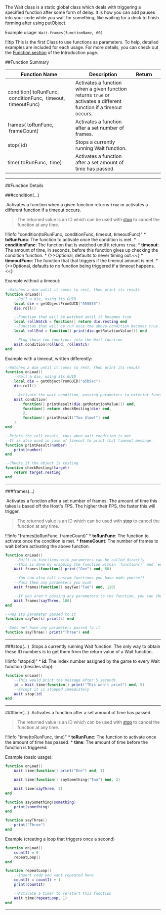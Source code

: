The Wait class is a static global class which deals with triggering a specified function after some form of delay. It is how you can add pauses into your code while you wait for something, like waiting for a deck to finish forming after using putObject.

Example usage: `Wait.frames(functionName, 60)`

!!!tip
    This is the first Class to use functions as parameters. To help, detailed examples are included for each usage. For more details, you can check out the [Function section](types#function) of the Introduction page.

##Function Summary

Function Name | Description | Return | &nbsp;
-- | -- | -- | --
condition([<span class="tag fun"></span>](types#function)&nbsp;toRunFunc, [<span class="tag fun"></span>](types#function)&nbsp;conditionFunc, [<span class="tag flo"></span>](types)&nbsp;timeout, [<span class="tag fun"></span>](types#function)&nbsp;timeoutFunc) | Activates a function when a given function returns `true` or activates a different function if a timeout occurs. | [<span class="ret int"></span>](types) | [<span class="i"></span>](#condition)
frames([<span class="tag fun"></span>](types#function)&nbsp;toRunFunc, [<span class="tag int"></span>](types)&nbsp;frameCount) | Activates a function after a set number of frames. | [<span class="ret int"></span>](types) | [<span class="i"></span>](#frames)
stop([<span class="tag int"></span>](types)&nbsp;id) | Stops a currently running Wait function. | [<span class="ret boo"></span>](types) | [<span class="i"></span>](#stop)
time([<span class="tag fun"></span>](types#function)&nbsp;toRunFunc, [<span class="tag flo"></span>](types)&nbsp;time) | Activates a function after a set amount of time has passed. | [<span class="ret int"></span>](types) | [<span class="i"></span>](#time)

---

##Function Details

###condition(...)

[<span class="ret int"></span>](types)&nbsp;Activates a function when a given function returns `true` or activates a different function if a timeout occurs.

> The returned value is an ID which can be used with [stop](#stop) to cancel the function at any time.

!!!info "condition(toRunFunc, conditionFunc, timeout, timeoutFunc)"
    * [<span class="tag fun"></span>](types#function) **toRunFunc**: The function to activate once the condition is met.
    * [<span class="tag fun"></span>](types#function) **conditionFunc**: The function that is watched until it returns `true`.
    * [<span class="tag flo"></span>](types) **timeout**: The amount of time, in seconds, before this function gives up checking the condition function.
        * {>>Optional, defaults to never timing out.<<}
    * [<span class="tag fun"></span>](types#function) **timeoutFunc**: The function that that triggers if the timeout amount is met.
        * {>>Optional, defaults to no function being triggered if a timeout happens.<<}

Example without a timeout:
``` Lua
--Watches a die until it comes to rest, then print its result
function onLoad()
    --Roll a die, using its GUID
    local die = getObjectFromGUID("555555")
    die.roll()

    --Function that will be watched until it becomes true
    local rollWatch = function() return die.resting end
    --Function that will be run once the above condition becomes true
    local rollEnd = function() print(die.getRotationValue()) end

    --Plug those two functions into the Wait function
    Wait.condition(rollEnd, rollWatch)
end
```

Example with a timeout, written differently:
``` Lua
--Watches a die until it comes to rest, then print its result
function onLoad()
    --Roll a die, using its GUID
    local die = getObjectFromGUID("a5b5ac")
    die.roll()

    --Activate the wait condition, passing parameters to exterior functions
    Wait.condition(
        function() printResult(die.getRotationValue()) end,
        function() return checkResting(die) end,
        2,
        function() printResult("Too Slow!") end
    )
end

--Prints the roll result, runs when wait condition is met
--It is also used in case of timeout to print that timeout message.
function printResult(number)
    print(number)
end

--Checks if the object is resting
function checkResting(target)
    return target.resting
end
```


---


###frames(...)

[<span class="ret int"></span>](types)&nbsp;Activates a function after a set number of frames. The amount of time this takes is based off the Host's FPS. The higher their FPS, the faster this will trigger.

> The returned value is an ID which can be used with [stop](#stop) to cancel the function at any time.

!!!info "frames(toRunFunc, frameCount)"
    * [<span class="tag fun"></span>](types#function) **toRunFunc**: The function to activate once the condition is met.
    * [<span class="tag int"></span>](types) **frameCount**: The number of frames to wait before activating the above function.

``` Lua
function onLoad()
	--Built-in functions with parameters can be called directly
	--This is done by wrapping the function within `function()` and `end`
	Wait.frames(function() print("One") end, 60)

	--You can also call custom functions you have made yourself
	--Pass them any parameters you wish
	Wait.frames(function() sayTwo("Two") end, 120)

	--If you aren't passing any parameters to the function, you can shorten it
	Wait.frames(sayThree, 180)
end

--Has its parameter passed to it
function sayTwo(s) print(s) end

--Does not have any parameters passed to it
function sayThree() print("Three") end
```

---


###stop(...)
[<span class="ret boo"></span>](types)&nbsp;Stops a currently running Wait function. The only way to obtain these ID numbers is to get them from the return value of a Wait function.

!!!info "stop(id)"
    * [<span class="tag int"></span>](types) **id**: The index number assigned by the game to every Wait function (besides stop).

``` Lua
function onLoad()
    --This would print the message after 5 seconds
    id = Wait.time(function() print("This won't print") end, 5)
    --Except it is stopped immediately
    Wait.stop(id)
end
```

---


###time(...)
[<span class="ret int"></span>](types)&nbsp;Activates a function after a set amount of time has passed.

> The returned value is an ID which can be used with [stop](#stop) to cancel the function at any time.

!!!info "time(toRunFunc, time)"
    * [<span class="tag fun"></span>](types#function) **toRunFunc**: The function to activate once the amount of time has passed.
    * [<span class="tag flo"></span>](types) **time**: The amount of time before the function is triggered.

Example (basic usage):
``` Lua
function onLoad()
	Wait.time(function() print("One") end, 1)

	Wait.time(function() saySomething("Two") end, 2)

	Wait.time(sayThree, 3)
end

function saySomething(something)
    print(something)
end

function sayThree()
    print("Three")
end
```

Example (creating a loop that triggers once a second)
``` Lua
function onLoad()
    countIt = 0
    repeatLoop()
end

function repeatLoop()
    --Insert code you want repeated here
    countIt = countIt + 1
    print(countIt)

    --Activate a timer to re-start this function
    Wait.time(repeatLoop, 1)
end
```

---
